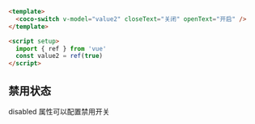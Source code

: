 ```html
<template>
  <coco-switch v-model="value2" closeText="关闭" openText="开启" />
</template>

<script setup>
  import { ref } from 'vue'
  const value2 = ref(true)
</script>
```

## 禁用状态

disabled 属性可以配置禁用开关
